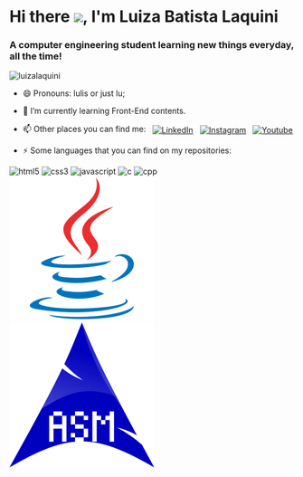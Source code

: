 <!--
**luizalaquini/luizalaquini** is a ✨ _special_ ✨ repository because its `README.md` (this file) appears on your GitHub profile.
-->
<h1>Hi there <img src="https://raw.githubusercontent.com/kaueMarques/kaueMarques/master/hi.gif" width="30px">, I'm Luiza Batista Laquini</h1>
<h3>A computer engineering student learning new things everyday, all the time!</h3>
<p align="left"> <img src="https://komarev.com/ghpvc/?username=luizalaquini&style=flat-square&color=blueviolet" alt="luizalaquini" /> </p>

- 😄 Pronouns: lulis or just lu;

- 🌱 I’m currently learning Front-End contents.

- 📫 Other places you can find me: &nbsp; <a href="https://www.linkedin.com/in/luizalaquini/" target="_blank"><img align="center" src="https://cdn.jsdelivr.net/npm/simple-icons@3.0.1/icons/linkedin.svg" alt="LinkedIn" height="23" width="23" /></a> &nbsp;
<a href="https://www.instagram.com/luizalaquini/" target="_blank"><img align="center" src="https://cdn.jsdelivr.net/npm/simple-icons@3.0.1/icons/instagram.svg" alt="Instagram" height="23" width="23" /></a> &nbsp;
<a href="https://www.youtube.com/c/LuizaLaquini" target="_blank"><img align="center" src="https://cdn.jsdelivr.net/npm/simple-icons@3.0.1/icons/youtube.svg" alt="Youtube" height="23" width="23" /></a>

- ⚡ Some languages that you can find on my repositories:

<p align="left">
<img src="https://img.shields.io/badge/-HTML-FFFFFF?style=for-the-badge&logo=html5" alt="html5"/>
<img src="https://img.shields.io/badge/-CSS-FFFFFF?style=for-the-badge&logo=css3&logoColor=1572B6" alt="css3"/>
<img src="https://img.shields.io/badge/-JAVASCRIPT-FFFFFF?style=for-the-badge&logo=javascript" alt="javascript"/>
<img src="https://img.shields.io/badge/-C-FFFFFF?style=for-the-badge&logo=c&logoColor=1572B6" alt="c"/>
<img src="https://raw.githubusercontent.com/devicons/devicon/master/icons/cpp/cpp-original.svg" alt="cpp"/>
<img src="https://raw.githubusercontent.com/devicons/devicon/master/icons/java/java-original.svg" alt="java"/>
<img src="https://raw.githubusercontent.com/devicons/devicon/master/icons/assembly/assembly-original.svg" alt="assembly"/>
</p>

<!--
Here are some ideas to get you started:

- 🔭 I’m currently working on ...
- 🌱 I’m currently learning ...
- 👯 I’m looking to collaborate on ...
- 🤔 I’m looking for help with ...
- 💬 Ask me about ...
- 📫 How to reach me: ...
- 😄 Pronouns: ...
- ⚡ Fun fact: ...
-->
